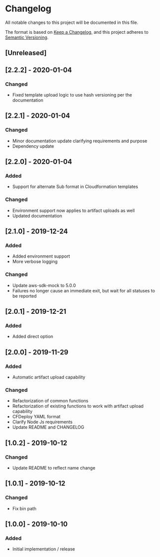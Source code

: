 # Changelog
All notable changes to this project will be documented in this file.

The format is based on [Keep a Changelog](https://keepachangelog.com/en/1.0.0/),
and this project adheres to [Semantic Versioning](https://semver.org/spec/v2.0.0.html).

## [Unreleased]

## [2.2.2] - 2020-01-04
### Changed
- Fixed template upload logic to use hash versioning per the documentation

## [2.2.1] - 2020-01-04
### Changed
- Minor documentation update clarifying requirements and purpose
- Dependency update

## [2.2.0] - 2020-01-04
### Added
- Support for alternate Sub format in Cloudformation templates
### Changed
- Environment support now applies to artifact uploads as well
- Updated documentation

## [2.1.0] - 2019-12-24
### Added
- Added environment support
- More verbose logging
### Changed
- Update aws-sdk-mock to 5.0.0
- Failures no longer cause an immediate exit, but wait for all statuses to be reported

## [2.0.1] - 2019-12-21
### Added
- Added direct option

## [2.0.0] - 2019-11-29
### Added
- Automatic artifact upload capability
### Changed
- Refactorization of common functions
- Refactorization of existing functions to work with artifact upload capability
- CFDeploy YAML format
- Clarify Node Js requirements
- Update README and CHANGELOG

## [1.0.2] - 2019-10-12
### Changed
- Update README to reflect name change

## [1.0.1] - 2019-10-12
### Changed
- Fix bin path

## [1.0.0] - 2019-10-10
### Added
- Initial implementation / release
